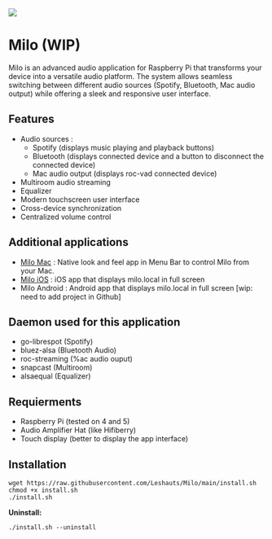 
<picture>
<img style="pointer-events:none" src="https://leodurand.com/_autres/cover-milo-github@2x.png" />
</picture>

# Milo (WIP)

Milo is an advanced audio application for Raspberry Pi that transforms your device into a versatile audio platform. The system allows seamless switching between different audio sources (Spotify, Bluetooth, Mac audio output) while offering a sleek and responsive user interface. 

## Features

- Audio sources :
  - Spotify (displays music playing and playback buttons)
  - Bluetooth (displays connected device and a button to disconnect the connected device)
  - Mac audio output (displays roc-vad connected device)
- Multiroom audio streaming
- Equalizer
- Modern touchscreen user interface
- Cross-device synchronization
- Centralized volume control

## Additional applications 
- [Milo Mac](https://github.com/Leshauts/Milo-Mac) : Native look and feel app in Menu Bar to control Milo from your Mac.
- [Milo iOS](https://github.com/Leshauts/Milo-iOS) : iOS app that displays milo.local in full screen
- Milo Android : Android app that displays milo.local in full screen [wip: need to add project in Github]

## Daemon used for this application
- go-librespot (Spotify)
- bluez-alsa (Bluetooth Audio)
- roc-streaming (%ac audio ouput)
- snapcast (Multiroom)
- alsaequal (Equalizer)

## Requierments
- Raspberry Pi (tested on 4 and 5)
- Audio Amplifier Hat (like Hifiberry)
- Touch display (better to display the app interface)

## Installation
```
wget https://raw.githubusercontent.com/Leshauts/Milo/main/install.sh
chmod +x install.sh
./install.sh
```
**Uninstall:**
```
./install.sh --uninstall
````
